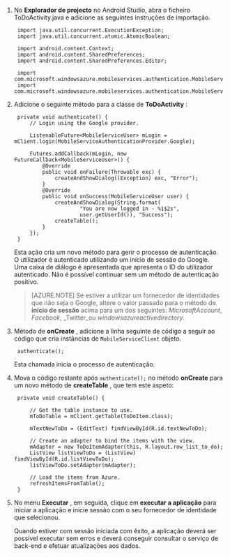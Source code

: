
1. No **Explorador de projecto** no Android Studio, abra o ficheiro ToDoActivity.java e adicione as seguintes instruções de importação.

        import java.util.concurrent.ExecutionException;
        import java.util.concurrent.atomic.AtomicBoolean;

        import android.content.Context;
        import android.content.SharedPreferences;
        import android.content.SharedPreferences.Editor;

        import com.microsoft.windowsazure.mobileservices.authentication.MobileServiceAuthenticationProvider;
        import com.microsoft.windowsazure.mobileservices.authentication.MobileServiceUser;

2. Adicione o seguinte método para a classe de **ToDoActivity** : 
    
        private void authenticate() {
            // Login using the Google provider.
            
            ListenableFuture<MobileServiceUser> mLogin = mClient.login(MobileServiceAuthenticationProvider.Google);
    
            Futures.addCallback(mLogin, new FutureCallback<MobileServiceUser>() {
                @Override
                public void onFailure(Throwable exc) {
                    createAndShowDialog((Exception) exc, "Error");
                }           
                @Override
                public void onSuccess(MobileServiceUser user) {
                    createAndShowDialog(String.format(
                            "You are now logged in - %1$2s",
                            user.getUserId()), "Success");
                    createTable();  
                }
            });     
        }


    Esta ação cria um novo método para gerir o processo de autenticação. O utilizador é autenticado utilizando um início de sessão do Google. Uma caixa de diálogo é apresentada que apresenta o ID do utilizador autenticado. Não é possível continuar sem um método de autenticação positivo.

    > [AZURE.NOTE] Se estiver a utilizar um fornecedor de identidades que não seja o Google, altere o valor passado para o método de **início de sessão** acima para um dos seguintes: _MicrosoftAccount_, _Facebook_, _Twitter_ou _windowsazureactivedirectory_.

3. Método de **onCreate** , adicione a linha seguinte de código a seguir ao código que cria instâncias de `MobileServiceClient` objeto.

        authenticate();

    Esta chamada inicia o processo de autenticação.

4. Mova o código restante após `authenticate();` no método **onCreate** para um novo método de **createTable** , que tem este aspeto:

        private void createTable() {
    
            // Get the table instance to use.
            mToDoTable = mClient.getTable(ToDoItem.class);
    
            mTextNewToDo = (EditText) findViewById(R.id.textNewToDo);
    
            // Create an adapter to bind the items with the view.
            mAdapter = new ToDoItemAdapter(this, R.layout.row_list_to_do);
            ListView listViewToDo = (ListView) findViewById(R.id.listViewToDo);
            listViewToDo.setAdapter(mAdapter);
    
            // Load the items from Azure.
            refreshItemsFromTable();
        }

9. No menu **Executar** , em seguida, clique em **executar a aplicação** para iniciar a aplicação e inicie sessão com o seu fornecedor de identidade que selecionou. 

    Quando estiver com sessão iniciada com êxito, a aplicação deverá ser possível executar sem erros e deverá conseguir consultar o serviço de back-end e efetuar atualizações aos dados.